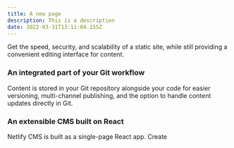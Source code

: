 ```yaml
---
title: A new page
description: This is a description
date: 2022-03-31T13:11:04.155Z
---
```

<!--StartFragment-->

Get the speed, security, and scalability of a static site, while still providing a convenient editing interface for content.

### An integrated part of your Git workflow

Content is stored in your Git repository alongside your code for easier versioning, multi-channel publishing, and the option to handle content updates directly in Git.

### An extensible CMS built on React

Netlify CMS is built as a single-page React app. Create

<!--EndFragment-->